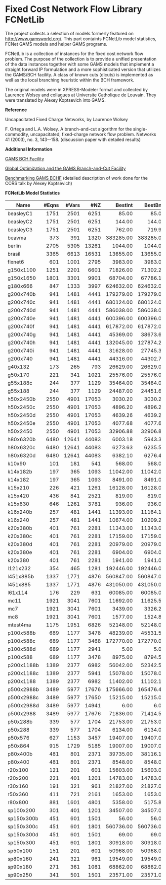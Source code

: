 # Fixed Cost Network Flow Library FCNetLib

The project collects a selection of models formerly featured on http://www.gamsworld.org/. This part containts FCNetLib model statistics, FCNet GAMS models and helper GAMS programs.

FCNetLib is a collection of instances for the fixed cost network flow problem. The purpose of the collection is to provide a unified presentation of the data instances together with some GAMS models that implement a straight forward IP formulation and a more sophisticated version that utilizes the GAMS/BCH facility. A class of known cuts (dicuts) is implemented as well as the local branching heuristic within the BCH framework.

The original models were in XPRESS-Modeler format and collected by Laurence Wolsey and collagues at Universite Catholique de Louvain. They were translated by Alexey Koptsevich into GAMS.

**Reference**

Uncapacitated Fixed Charge Networks, by Laurence Wolsey

F. Ortega and L.A. Wolsey. A branch-and-cut algorithm for the single-commodity, uncapacitated, fixed-charge network flow problem. Networks 41 (2003), no. 3, 143--158. (discussion paper with detailed results)

**Additional Information**

[GAMS BCH Facility](https://www.gams.com/latest/docs/UG_SolverUsage.html#ADVANCED_USAGE_BCHFacility)

[Global Optimization and the GAMS Branch-and-Cut Facility](https://www.gams.com/archives/presentations/present_bch_global.pdf)

[Benchmarking GAMS BCHF](http://gamsworld.org/performance/fcnetlib/kopts/bench-bchf.htm) (detailed description of work done for the CORS talk by Alexey Koptsevich)

**FCNetLib Model Statistics** 

|Name	     |#Eqns	 |#Vars	|#NZ   |BestInt	                 |BestBnd	               |rel.Gap
|------------|------:|-----:|-----:|------------------------:|------------------------:|-----:|
|beasleyC1	 |1751	 |2501	|6251  |85.00	                 |85.00		               |	  |
|beasleyC2	 |1751	 |2501	|6251  |144.00	                 |144.00		 		   |      |
|beasleyC3	 |1751	 |2501	|6251  |762.00	                 |719.94	               |5.84  | 
|beavma	     |373	 |391	|1320  |383285.00	             |383285.00		           |      |
|berlin	     |2705	 |5305	|13261 |1044.00	                 |1044.00		           |      |
|brasil	     |3365	 |6613	|16531 |13655.00	             |13655.00		           |      |
|fixnet6	 |601	 |1001	|2795  |3983.00	                 |3983.00		           |      |
|g150x1100	 |1251	 |2201	|6601  |71826.00	             |71302.28	               |0.73  | 
|g150x1650	 |1801	 |3301	|9901  |68704.00	             |67786.15	               |1.35  | 
|g180x666	 |847	 |1333	|3997  |624632.00	             |624632.00		           |      |
|g200x740b	 |941	 |1481	|4441  |179279.00	             |179279.00		           |      |
|g200x740c	 |941	 |1481	|4441  |680124.00	             |680124.00		           |      |
|g200x740d	 |941	 |1481	|4441  |586038.00	             |586038.00		           |      |
|g200x740e	 |941	 |1481	|4441  |600396.00	             |600396.00		           |      |
|g200x740f	 |941	 |1481	|4441  |617872.00	             |617872.00		           |      |
|g200x740g	 |941	 |1481	|4441  |45369.00	             |38673.61	               |17.31 | 
|g200x740h	 |941	 |1481	|4441  |132045.00	             |127874.20	               |3.26  | 
|g200x740i	 |941	 |1481	|4441  |31628.00	             |27745.34	               |13.99 | 
|g200x740	 |941	 |1481	|4441  |44316.00	             |44302.78	               |0.03  | 
|g40x132	 |173	 |265	|793   |26629.00	             |26629.00		           |      |
|g50x170	 |221	 |341	|1021  |25576.00	             |25576.00		           |      |
|g55x188c	 |244	 |377	|1129  |35464.00	             |35464.00		           |      |
|g55x188	 |244	 |377	|1129  |24487.00	             |24451.61	               |0.14  | 
|h50x2450b	 |2550	 |4901	|17053 |3030.20	                 |3030.20		           |      |
|h50x2450c	 |2550	 |4901	|17053 |4896.20	                 |4896.20		           |      |
|h50x2450d	 |2550	 |4901	|17053 |4639.26	                 |4639.26		           |      |
|h50x2450e	 |2550	 |4901	|17053 |4077.68	                 |4077.68		           |      |
|h50x2450	 |2550	 |4901	|17053 |32906.88	             |32906.88		           |      |
|h80x6320b	 |6480	 |12641	|44083 |6003.18	                 |5943.36	               |1.01  | 
|h80x6320c	 |6480	 |12641	|44083 |6273.63	                 |6235.51	               |0.61  | 
|h80x6320d	 |6480	 |12641	|44083 |6382.10	                 |6276.41	               |1.68  | 
|k10x90	     |101	 |181	|541   |568.00	                 |568.00		           |      |
|k14x182b	 |197	 |365	|1093  |11042.00	             |11042.00		           |      |
|k14x182	 |197	 |365	|1093  |8491.00	                 |8491.00		           |      |
|k15x210	 |226	 |421	|1261  |16128.00	             |16128.00		           |      |
|k15x420	 |436	 |841	|2521  |819.00	                 |819.00		           |      |
|k15x630	 |646	 |1261	|3781  |936.00	                 |936.00		           |      |
|k16x240b	 |257	 |481	|1441  |11393.00	             |11164.19	               |2.05  | 
|k16x240	 |257	 |481	|1441  |10674.00	             |10209.25	               |4.55  | 
|k20x380b	 |401	 |761	|2281  |11343.00	             |11343.00		           |      |
|k20x380c	 |401	 |761	|2281  |17159.00	             |17159.00		           |      |
|k20x380d	 |401	 |761	|2281  |20979.00	             |20979.00		           |      |
|k20x380e	 |401	 |761	|2281  |6904.00	                 |6904.00		           |      |
|k20x380	 |401	 |761	|2281  |1941.00	                 |1941.00		           |      |
|l121x232	 |354	 |465	|1281  |192446.00	             |192446.00		           |      |
|l451x885b	 |1337	 |1771	|4876  |560847.00	             |560847.00		           |      |
|l451x885	 |1337	 |1771	|4876  |431050.00	             |431050.00		           |      |
|l61x114	 |176	 |229	|631   |60085.00	             |60085.00		           |      |
|mc11	     |1921	 |3041	|7601  |11692.00	             |11625.59	               |0.57  | 
|mc7	     |1921	 |3041	|7601  |3439.00	                 |3326.23	               |3.39  | 
|mc8	     |1921	 |3041	|7601  |1577.00	                 |1524.82	               |3.42  | 
|mtest4ma	 |1175	 |1951	|6826  |52148.00	             |52148.00		           |      |
|p100x588b	 |689	 |1177	|3478  |48239.00	             |45531.56	               |5.95  | 
|p100x588c	 |689	 |1177	|3468  |172770.00	             |172770.00		           |      |
|p100x588d	 |689	 |1177	|2941  |5.00	                 |5.00		               |      |
|p100x588	 |689	 |1177	|3478  |8975.00	                 |8794.58	               |2.05  | 
|p200x1188b	 |1389	 |2377	|6982  |56042.00	             |52342.58	               |7.07  | 
|p200x1188c	 |1389	 |2377	|5941  |15078.00	             |15078.00		           |      |
|p200x1188	 |1389	 |2377	|6982  |11402.00	             |11102.13	               |2.70  | 
|p500x2988b	 |3489	 |5977	|17676 |175666.00	             |165476.49	               |6.16  | 
|p500x2988c	 |3489	 |5977	|17650 |15215.00	             |15215.00		           |      |
|p500x2988d	 |3489	 |5977	|14941 |6.00	                 |6.00		               |      |
|p500x2988	 |3489	 |5977	|17676 |71836.00	             |71414.52	               |0.59  | 
|p50x288b	 |339	 |577	|1704  |21753.00	             |21753.00		           |      |
|p50x288	 |339	 |577	|1704  |6134.00	                 |6134.00		           |      |
|p50x576	 |627	 |1153	|3457  |19407.00	             |19407.00		           |      |
|p50x864	 |915	 |1729	|5185  |19007.00	             |19007.00		           |      |
|p80x400b	 |481	 |801	|2371  |39735.00	             |38116.10	               |4.25  | 
|p80x400	 |481	 |801	|2371  |8548.00	                 |8548.00		           |      |
|r20x100	 |121	 |201	|601   |15603.00	             |15603.00		           |      |
|r20x200	 |221	 |401	|1201  |14783.00	             |14783.00		           |      |
|r30x160	 |191	 |321	|961   |21827.00	             |21827.00		           |      |
|r50x360	 |411	 |721	|2161  |1653.00	                 |1653.00		           |      |
|r80x800	 |881	 |1601	|4801  |5358.00	                 |5175.80	               |3.52  | 
|sp100x200	 |301	 |401	|1201  |34507.00	             |34507.00		           |      |
|sp150x300b	 |451	 |601	|1501  |56.00	                 |56.00		               |      |
|sp150x300c	 |451	 |601	|1801  |560736.00	             |560736.00		           |      |
|sp150x300d	 |451	 |601	|1501  |69.00	                 |69.00		               |      |
|sp150x300	 |451	 |601	|1801  |30918.00	             |30918.00		           |      |
|sp50x100	 |151	 |201	|601   |50968.00	             |50968.00		           |      |
|sp80x160	 |241	 |321	|961   |19549.00	             |19549.00		           |      |
|sp90x180	 |271	 |361	|1081  |68862.00	             |68862.00		           |      |
|sp90x250	 |341	 |501	|1501  |23571.00	             |23571.00		           |      |
